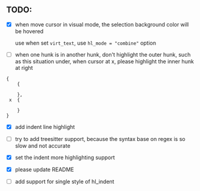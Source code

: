 ## TODO:

- [x] when move cursor in visual mode, the selection background color will be hovered

  use when set `virt_text`, use `hl_mode = "combine"` option

- [ ] when one hunk is in another hunk, don't highlight the outer hunk, such as this situation under, when cursor at x, please highlight the inner hunk at right

```
{
    {

    },
 x  {

    }
}
```

- [x] add indent line highlight

- [ ] try to add treesitter support, because the syntax base on regex is so slow and not accurate

- [x] set the indent more highlighting support

- [x] please update README

- [ ] add support for single style of hl_indent

